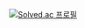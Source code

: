 [![Solved.ac 프로필](http://mazassumnida.wtf/api/v2/generate_badge?boj=rumaroo&)](https://solved.ac/rumaroo)
